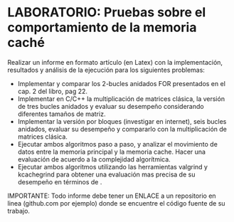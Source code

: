 # LABORATORIO: Pruebas sobre el comportamiento de la memoria caché

Realizar un informe en formato artículo (en Latex) con la implementación, resultados y análisis de la ejecución para los siguientes problemas:

- Implementar y comparar los 2-bucles anidados FOR presentados en el cap. 2 del libro, pag 22.
- Implementar en C/C++ la multiplicación de matrices clásica, la versión de tres bucles anidados y evaluar su desempeño considerando diferentes tamaños de matriz.
- Implementar la versión por bloques (investigar en internet), seis bucles anidados, evaluar su desempeño y compararlo con la multiplicación de matrices clásica.
- Ejecutar ambos algoritmos paso a paso, y analizar el movimiento de datos entre la memoria principal y la memoria cache. Hacer una evaluación de acuerdo a la complejidad algorítmica.
- Ejecutar ambos algoritmos utilizando las herramientas valgrind y kcachegrind para obtener una evaluación mas precisa de su desempeño en términos de .

IMPORTANTE: Todo informe debe tener un ENLACE a un repositorio en linea (github.com por ejemplo) donde se encuentre el código fuente de su trabajo.